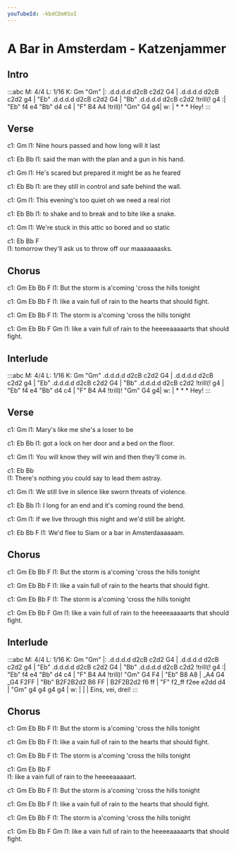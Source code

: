 ```yaml
---
youTubeId: -kbdCDeKSoI
---
```


# A Bar in Amsterdam - Katzenjammer

## Intro

:::abc
M: 4/4
L: 1/16
K: Gm
"Gm" |: .d.d.d.d d2cB c2d2 G4 |      .d.d.d.d d2cB c2d2 g4 |
"Eb" .d.d.d.d d2cB c2d2 G4 | "Bb" .d.d.d.d d2cB c2d2 !trill(! g4 :|
"Eb" f4 e4 "Bb" d4 c4 | "F" B4 A4 !trill)! "Gm" G4 g4|
w: | * * * Hey!
:::

## Verse

c1: Gm
l1: Nine hours passed and how long will it last

c1:          Eb                      Bb
l1: said the man with the plan and a gun in his hand.

c1:      Gm
l1: He's scared but prepared it might be as he feared

c1:          Eb                   Bb
l1: are they still in control and safe behind the wall.

c1:      Gm
l1: This evening's too quiet oh we need a real riot

c1:    Eb                        Bb
l1: to shake and to break and to bite like a snake.

c1:       Gm
l1: We're stuck in this attic so bored and so static

c1:   Eb                       Bb                   F     
l1: tomorrow they'll ask us to throw off our maaaaaaasks.

## Chorus

c1:         Gm         Eb                Bb      F
l1: But the storm is a'coming 'cross the hills tonight

c1:        Gm           Eb          Bb                 F
l1: like a vain full of rain to the hearts that should fight.

c1:     Gm         Eb                Bb      F
l1: The storm is a'coming 'cross the hills tonight

c1:        Gm           Eb          Bb       F                Gm
l1: like a vain full of rain to the heeeeaaaaarts that should fight.

## Interlude

:::abc
M: 4/4
L: 1/16
K: Gm
"Gm" .d.d.d.d d2cB c2d2 G4 |      .d.d.d.d d2cB c2d2 g4 |
"Eb" .d.d.d.d d2cB c2d2 G4 | "Bb" .d.d.d.d d2cB c2d2 !trill(! g4 |
"Eb" f4 e4 "Bb" d4 c4 | "F" B4 A4 !trill)! "Gm" G4 g4|
w: | * * * Hey!
:::

## Verse

c1: Gm
l1: Mary's like me she's a loser to be

c1:       Eb                     Bb
l1: got a lock on her door and a bed on the floor.

c1:          Gm
l1: You will know they will win and then they'll come in.

c1:         Eb                       Bb     
l1: There's nothing you could say to lead them astray.

c1:    Gm
l1: We still live in silence like sworn threats of violence.

c1:   Eb                       Bb
l1: I long for an end and it's coming round the bend.

c1:       Gm
l1: If we live through this night and we'd still be alright.

c1:      Eb                Bb                 F
l1: We'd flee to Siam or a bar in Amsterdaaaaaam.

## Chorus

c1:         Gm         Eb                Bb      F
l1: But the storm is a'coming 'cross the hills tonight

c1:        Gm           Eb          Bb                 F
l1: like a vain full of rain to the hearts that should fight.

c1:     Gm         Eb                Bb      F
l1: The storm is a'coming 'cross the hills tonight

c1:        Gm           Eb          Bb       F                Gm
l1: like a vain full of rain to the heeeeaaaaarts that should fight.

## Interlude

:::abc
M: 4/4
L: 1/16
K: Gm
"Gm" |: .d.d.d.d d2cB c2d2 G4 |      .d.d.d.d d2cB c2d2 g4 |
"Eb" .d.d.d.d d2cB c2d2 G4 | "Bb" .d.d.d.d d2cB c2d2 !trill(! g4 :|
"Eb" f4 e4 "Bb" d4 c4 | "F" B4 A4 !trill)! "Gm" G4 F4 | "Eb" B8 A8 | _A4 G4 _G4 F2FF |
"Bb" B2F2B2d2 B6 FF | B2F2B2d2 f6 ff | "F" f2_ff f2ee e2dd d4 | "Gm" g4 g4 g4 g4 |
w: | | | Eins, vei, drei!
:::

## Chorus

c1:         Gm         Eb                Bb      F
l1: But the storm is a'coming 'cross the hills tonight

c1:        Gm           Eb          Bb                 F
l1: like a vain full of rain to the hearts that should fight.

c1:     Gm         Eb                Bb      F
l1: The storm is a'coming 'cross the hills tonight

c1:        Gm           Eb          Bb       F              
l1: like a vain full of rain to the heeeeaaaaart.

c1:         Gm         Eb                Bb      F
l1: But the storm is a'coming 'cross the hills tonight

c1:        Gm           Eb          Bb                 F
l1: like a vain full of rain to the hearts that should fight.

c1:     Gm         Eb                Bb      F
l1: The storm is a'coming 'cross the hills tonight

c1:        Gm           Eb          Bb       F                Gm
l1: like a vain full of rain to the heeeeaaaaarts that should fight.